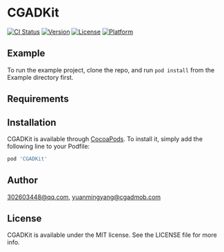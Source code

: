 # CGADKit

[![CI Status](https://img.shields.io/travis/302603448@qq.com/CGADKit.svg?style=flat)](https://travis-ci.org/302603448@qq.com/CGADKit)
[![Version](https://img.shields.io/cocoapods/v/CGADKit.svg?style=flat)](https://cocoapods.org/pods/CGADKit)
[![License](https://img.shields.io/cocoapods/l/CGADKit.svg?style=flat)](https://cocoapods.org/pods/CGADKit)
[![Platform](https://img.shields.io/cocoapods/p/CGADKit.svg?style=flat)](https://cocoapods.org/pods/CGADKit)

## Example

To run the example project, clone the repo, and run `pod install` from the Example directory first.

## Requirements

## Installation

CGADKit is available through [CocoaPods](https://cocoapods.org). To install
it, simply add the following line to your Podfile:

```ruby
pod 'CGADKit'
```

## Author

302603448@qq.com, yuanmingyang@cgadmob.com

## License

CGADKit is available under the MIT license. See the LICENSE file for more info.
